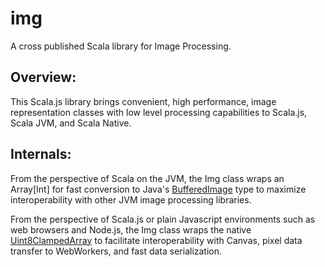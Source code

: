 # img
A cross published Scala library for Image Processing.

## Overview:
This Scala.js library brings convenient, high performance, image representation classes with low level processing capabilities to Scala.js, Scala JVM, and Scala Native.

## Internals:
From the perspective of Scala on the JVM, the Img class wraps an Array[Int] for fast conversion to Java's <a href="https://docs.oracle.com/javase/8/docs/api/java/awt/image/BufferedImage.html">BufferedImage</a> type to maximize interoperability with other JVM image processing libraries.

From the perspective of Scala.js or plain Javascript environments such as web browsers and Node.js, the Img class wraps the native <a href="https://developer.mozilla.org/en-US/docs/Web/JavaScript/Reference/Global_Objects/Uint8ClampedArray">Uint8ClampedArray</a> to facilitate interoperability with Canvas, pixel data transfer to WebWorkers, and fast data serialization.